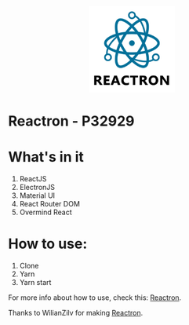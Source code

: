 <p align="center">
  <img src="resources/media/logo_title.png" height="175" width="175" alt="Unform" />
</p>

# Reactron - P32929

# What's in it
1. ReactJS
2. ElectronJS
3. Material UI
4. React Router DOM
5. Overmind React

# How to use:
1. Clone
2. Yarn
3. Yarn start

For more info about how to use, check this: [Reactron](https://github.com/WilianZilv/reactron).

Thanks to WilianZilv for making [Reactron](https://github.com/WilianZilv/reactron).
